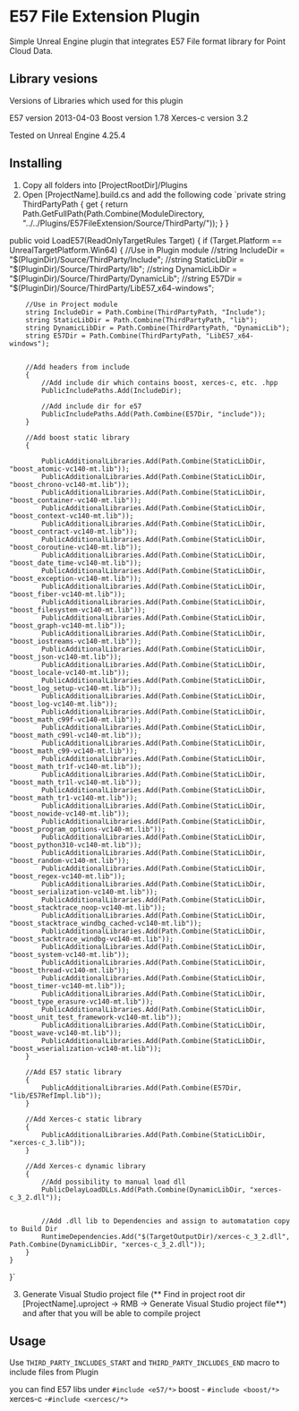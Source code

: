 # E57 File Extension Plugin
Simple Unreal Engine plugin that integrates E57 File format library for Point Cloud Data.

## Library vesions

Versions of Libraries which used for this plugin

E57 version 2013-04-03
Boost version 1.78
Xerces-c version 3.2

Tested on Unreal Engine 4.25.4

## Installing

1. Copy all folders into [ProjectRootDir]/Plugins
2. Open [ProjectName].build.cs and add the following code 
`private string ThirdPartyPath
{
	get { return Path.GetFullPath(Path.Combine(ModuleDirectory, "../../Plugins/E57FileExtension/Source/ThirdParty/")); }
}

public void LoadE57(ReadOnlyTargetRules Target)
{
	if (Target.Platform == UnrealTargetPlatform.Win64)
	{
		//Use in Plugin module
		//string IncludeDir = "$(PluginDir)/Source/ThirdParty/Include";
		//string StaticLibDir = "$(PluginDir)/Source/ThirdParty/lib";
		//string DynamicLibDir = "$(PluginDir)/Source/ThirdParty/DynamicLib";
		//string E57Dir = "$(PluginDir)/Source/ThirdParty/LibE57_x64-windows";

		//Use in Project module
		string IncludeDir = Path.Combine(ThirdPartyPath, "Include");
		string StaticLibDir = Path.Combine(ThirdPartyPath, "lib");
		string DynamicLibDir = Path.Combine(ThirdPartyPath, "DynamicLib");
		string E57Dir = Path.Combine(ThirdPartyPath, "LibE57_x64-windows");


		//Add headers from include
		{
			//Add include dir which contains boost, xerces-c, etc. .hpp
			PublicIncludePaths.Add(IncludeDir);

			//Add include dir for e57
			PublicIncludePaths.Add(Path.Combine(E57Dir, "include"));
		}

		//Add boost static library
		{

			PublicAdditionalLibraries.Add(Path.Combine(StaticLibDir, "boost_atomic-vc140-mt.lib"));
			PublicAdditionalLibraries.Add(Path.Combine(StaticLibDir, "boost_chrono-vc140-mt.lib"));
			PublicAdditionalLibraries.Add(Path.Combine(StaticLibDir, "boost_container-vc140-mt.lib"));
			PublicAdditionalLibraries.Add(Path.Combine(StaticLibDir, "boost_context-vc140-mt.lib"));
			PublicAdditionalLibraries.Add(Path.Combine(StaticLibDir, "boost_contract-vc140-mt.lib"));
			PublicAdditionalLibraries.Add(Path.Combine(StaticLibDir, "boost_coroutine-vc140-mt.lib"));
			PublicAdditionalLibraries.Add(Path.Combine(StaticLibDir, "boost_date_time-vc140-mt.lib"));
			PublicAdditionalLibraries.Add(Path.Combine(StaticLibDir, "boost_exception-vc140-mt.lib"));
			PublicAdditionalLibraries.Add(Path.Combine(StaticLibDir, "boost_fiber-vc140-mt.lib"));
			PublicAdditionalLibraries.Add(Path.Combine(StaticLibDir, "boost_filesystem-vc140-mt.lib"));
			PublicAdditionalLibraries.Add(Path.Combine(StaticLibDir, "boost_graph-vc140-mt.lib"));
			PublicAdditionalLibraries.Add(Path.Combine(StaticLibDir, "boost_iostreams-vc140-mt.lib"));
			PublicAdditionalLibraries.Add(Path.Combine(StaticLibDir, "boost_json-vc140-mt.lib"));
			PublicAdditionalLibraries.Add(Path.Combine(StaticLibDir, "boost_locale-vc140-mt.lib"));
			PublicAdditionalLibraries.Add(Path.Combine(StaticLibDir, "boost_log_setup-vc140-mt.lib"));
			PublicAdditionalLibraries.Add(Path.Combine(StaticLibDir, "boost_log-vc140-mt.lib"));
			PublicAdditionalLibraries.Add(Path.Combine(StaticLibDir, "boost_math_c99f-vc140-mt.lib"));
			PublicAdditionalLibraries.Add(Path.Combine(StaticLibDir, "boost_math_c99l-vc140-mt.lib"));
			PublicAdditionalLibraries.Add(Path.Combine(StaticLibDir, "boost_math_c99-vc140-mt.lib"));
			PublicAdditionalLibraries.Add(Path.Combine(StaticLibDir, "boost_math_tr1f-vc140-mt.lib"));
			PublicAdditionalLibraries.Add(Path.Combine(StaticLibDir, "boost_math_tr1l-vc140-mt.lib"));
			PublicAdditionalLibraries.Add(Path.Combine(StaticLibDir, "boost_math_tr1-vc140-mt.lib"));
			PublicAdditionalLibraries.Add(Path.Combine(StaticLibDir, "boost_nowide-vc140-mt.lib"));
			PublicAdditionalLibraries.Add(Path.Combine(StaticLibDir, "boost_program_options-vc140-mt.lib"));
			PublicAdditionalLibraries.Add(Path.Combine(StaticLibDir, "boost_python310-vc140-mt.lib"));
			PublicAdditionalLibraries.Add(Path.Combine(StaticLibDir, "boost_random-vc140-mt.lib"));
			PublicAdditionalLibraries.Add(Path.Combine(StaticLibDir, "boost_regex-vc140-mt.lib"));
			PublicAdditionalLibraries.Add(Path.Combine(StaticLibDir, "boost_serialization-vc140-mt.lib"));
			PublicAdditionalLibraries.Add(Path.Combine(StaticLibDir, "boost_stacktrace_noop-vc140-mt.lib"));
			PublicAdditionalLibraries.Add(Path.Combine(StaticLibDir, "boost_stacktrace_windbg_cached-vc140-mt.lib"));
			PublicAdditionalLibraries.Add(Path.Combine(StaticLibDir, "boost_stacktrace_windbg-vc140-mt.lib"));
			PublicAdditionalLibraries.Add(Path.Combine(StaticLibDir, "boost_system-vc140-mt.lib"));
			PublicAdditionalLibraries.Add(Path.Combine(StaticLibDir, "boost_thread-vc140-mt.lib"));
			PublicAdditionalLibraries.Add(Path.Combine(StaticLibDir, "boost_timer-vc140-mt.lib"));
			PublicAdditionalLibraries.Add(Path.Combine(StaticLibDir, "boost_type_erasure-vc140-mt.lib"));
			PublicAdditionalLibraries.Add(Path.Combine(StaticLibDir, "boost_unit_test_framework-vc140-mt.lib"));
			PublicAdditionalLibraries.Add(Path.Combine(StaticLibDir, "boost_wave-vc140-mt.lib"));
			PublicAdditionalLibraries.Add(Path.Combine(StaticLibDir, "boost_wserialization-vc140-mt.lib"));
		}

		//Add E57 static library
		{
			PublicAdditionalLibraries.Add(Path.Combine(E57Dir, "lib/E57RefImpl.lib"));
		}

		//Add Xerces-c static library
		{
			PublicAdditionalLibraries.Add(Path.Combine(StaticLibDir, "xerces-c_3.lib"));
		}

		//Add Xerces-c dynamic library
		{
			//Add possibility to manual load dll
			PublicDelayLoadDLLs.Add(Path.Combine(DynamicLibDir, "xerces-c_3_2.dll"));


			//Add .dll lib to Dependencies and assign to automatation copy to Build Dir
			RuntimeDependencies.Add("$(TargetOutputDir)/xerces-c_3_2.dll", Path.Combine(DynamicLibDir, "xerces-c_3_2.dll"));
		}
	}
}`

3. Generate Visual Studio project file (** Find in project root dir [ProjectName].uproject -> RMB -> Generate Visual Studio project file**)
and after that you will be able to compile project

## Usage

Use `THIRD_PARTY_INCLUDES_START` and `THIRD_PARTY_INCLUDES_END` macro to include files from Plugin

you can find E57 libs under `#include <e57/*>`
boost - `#include <boost/*>`
xerces-c -`#include <xercesc/*>`